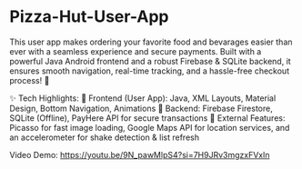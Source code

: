 # Pizza-Hut-User-App
This user app makes ordering your favorite food and bevarages easier than ever with a seamless experience and secure payments. Built with a powerful Java Android frontend and a robust Firebase & SQLite backend, it ensures smooth navigation, real-time tracking, and a hassle-free checkout process! 🚀

✨ Tech Highlights:
🔹 Frontend (User App): Java, XML Layouts, Material Design, Bottom Navigation, Animations
🔹 Backend: Firebase Firestore, SQLite (Offline), PayHere API for secure transactions
🔹 External Features: Picasso for fast image loading, Google Maps API for location services, and an accelerometer for shake detection & list refresh

Video Demo: https://youtu.be/9N_pawMlpS4?si=7H9JRv3mgzxFVxln
